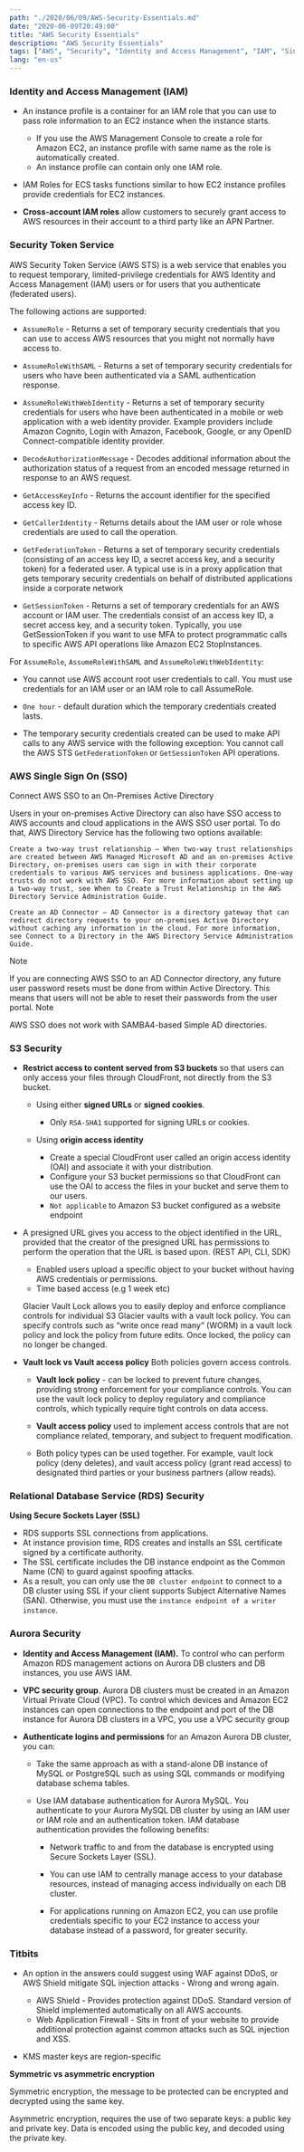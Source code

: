 ```yaml
---
path: "./2020/06/09/AWS-Security-Essentials.md"
date: "2020-06-09T20:49:00"
title: "AWS Security Essentials"
description: "AWS Security Essentials"
tags: ["AWS", "Security", "Identity and Access Management", "IAM", "Single Sign On", "SSO", "two-way trust", "AD connector", "signed URLs", "signed cookies", "Origin Access Identity", "OAI", "Vault lock policy", "vault access policy", "AWS Shield", "AWS Web Application Firewall", "WAF", "security token service", "AssumeRole", "AssumeRoleWithSAML", "AssumeRoleWithWebIdentity", "GetFederationToken", "GetSessionToken", "GetCallerIdentity", "GetAccessKeyInfo", "DecodeAuthorizationMessage"]
lang: "en-us"
---
```


### Identity and Access Management (IAM) ###

- An instance profile is a container for an IAM role that you can use to pass
role information to an EC2 instance when the instance starts.

  * If you use the AWS Management Console to create a role for Amazon EC2, an
  instance profile with same name as the role is automatically created.
  * An instance profile can contain only one IAM role.

- IAM Roles for ECS tasks functions similar to how EC2 instance profiles provide
credentials for EC2 instances.

- __Cross-account IAM roles__ allow customers to securely grant access to AWS
resources in their account to a third party like an APN Partner.

### Security Token Service ###

AWS Security Token Service (AWS STS) is a web service that enables you to request
temporary, limited-privilege credentials for AWS Identity and Access Management
(IAM) users or for users that you authenticate (federated users).

The following actions are supported:

-    `AssumeRole` - Returns a set of temporary security credentials that you can use to access AWS resources that you might not normally have access to.

-    `AssumeRoleWithSAML` - Returns a set of temporary security credentials for users who have been authenticated via a SAML authentication response.

-    `AssumeRoleWithWebIdentity` - Returns a set of temporary security credentials for users who have been authenticated in a mobile or web application with a web identity provider. Example providers include Amazon Cognito, Login with Amazon, Facebook, Google, or any OpenID Connect-compatible identity provider.

-    `DecodeAuthorizationMessage` - Decodes additional information about the authorization status of a request from an encoded message returned in response to an AWS request.

-    `GetAccessKeyInfo` - Returns the account identifier for the specified access key ID.

-    `GetCallerIdentity` - Returns details about the IAM user or role whose credentials are used to call the operation.

-    `GetFederationToken` - Returns a set of temporary security credentials (consisting of an access key ID, a secret access key, and a security token) for a federated user. A typical use is in a proxy application that gets temporary security credentials on behalf of distributed applications inside a corporate network

-    `GetSessionToken` - Returns a set of temporary credentials for an AWS account or IAM user. The credentials consist of an access key ID, a secret access key, and a security token. Typically, you use GetSessionToken if you want to use MFA to protect programmatic calls to specific AWS API operations like Amazon EC2 StopInstances.

For `AssumeRole`, `AssumeRoleWithSAML` and `AssumeRoleWithWebIdentity`:

- You cannot use AWS account root user credentials to call. You must use
credentials for an IAM user or an IAM role to call AssumeRole.

- `One hour` - default duration which the temporary credentials created lasts.

- The temporary security credentials created can be used to make API calls to
any AWS service with the following exception: You cannot call the AWS STS
`GetFederationToken` or `GetSessionToken` API operations.

### AWS Single Sign On (SSO) ###

Connect AWS SSO to an On-Premises Active Directory

Users in your on-premises Active Directory can also have SSO access to AWS accounts and cloud applications in the AWS SSO user portal. To do that, AWS Directory Service has the following two options available:

    Create a two-way trust relationship – When two-way trust relationships are created between AWS Managed Microsoft AD and an on-premises Active Directory, on-premises users can sign in with their corporate credentials to various AWS services and business applications. One-way trusts do not work with AWS SSO. For more information about setting up a two-way trust, see When to Create a Trust Relationship in the AWS Directory Service Administration Guide.

    Create an AD Connector – AD Connector is a directory gateway that can redirect directory requests to your on-premises Active Directory without caching any information in the cloud. For more information, see Connect to a Directory in the AWS Directory Service Administration Guide.

Note

If you are connecting AWS SSO to an AD Connector directory, any future user password resets must be done from within Active Directory. This means that users will not be able to reset their passwords from the user portal.
Note

AWS SSO does not work with SAMBA4-based Simple AD directories.

### S3 Security ###

- __Restrict access to content served from S3 buckets__ so that users can only
access your files through CloudFront, not directly from the S3 bucket.

  * Using either __signed URLs__ or __signed cookies__.

     - Only `RSA-SHA1` supported for signing URLs or cookies.

  * Using __origin access identity__

    - Create a special CloudFront user called an origin access identity (OAI)
    and associate it with your distribution.
    - Configure your S3 bucket permissions so that CloudFront can use the OAI
    to access the files in your bucket and serve them to our users.
    - `Not applicable` to Amazon S3 bucket configured as a website endpoint

- A presigned URL gives you access to the object identified in the URL, provided that the creator of the presigned URL has permissions to perform the operation that the URL is based upon. (REST API, CLI, SDK)

  * Enabled users upload a specific object to your bucket without having AWS credentials or permissions.
  * Time based access (e.g 1 week etc)

  Glacier Vault Lock allows you to easily deploy and enforce compliance controls for individual S3 Glacier vaults with a vault lock policy. You can specify controls such as “write once read many” (WORM) in a vault lock policy and lock the policy from future edits. Once locked, the policy can no longer be changed.

- __Vault lock vs Vault access policy__ Both policies govern access controls.

  * __Vault lock policy__ - can be locked to prevent future changes, providing strong enforcement for your compliance controls. You can use the vault lock policy to deploy regulatory and compliance controls, which typically require tight controls on data access.

  * __Vault access policy__ used to implement access controls that are not compliance related, temporary, and subject to frequent modification.

  * Both policy types can be used together. For example, vault lock policy (deny deletes), and vault access policy (grant read access) to designated third parties or your business partners (allow reads).

### Relational Database Service (RDS) Security ###

__Using Secure Sockets Layer (SSL)__

- RDS supports SSL connections from applications.
- At instance provision time, RDS creates and installs an SSL certificate
signed by a certificate authority.
- The SSL certificate includes the DB instance endpoint as the Common Name (CN)
to guard against spoofing attacks.
- As a result, you can only use the `DB cluster endpoint` to connect to a DB cluster
using SSL if your client supports Subject Alternative Names (SAN). Otherwise,
you must use the `instance endpoint of a writer instance`.

### Aurora Security ###

- __Identity and Access Management (IAM).__ To control who can perform Amazon
RDS management actions on Aurora DB clusters and DB instances, you use AWS IAM.

- __VPC security group__. Aurora DB clusters must be created in an Amazon
Virtual Private Cloud (VPC). To control which devices and Amazon EC2 instances
can open connections to the endpoint and port of the DB instance for Aurora DB
clusters in a VPC, you use a VPC security group

- __Authenticate logins and permissions__ for an Amazon Aurora DB cluster, you can:

  * Take the same approach as with a stand-alone DB instance of MySQL or
  PostgreSQL such as using SQL commands or modifying database schema tables.
  * Use IAM database authentication for Aurora MySQL. You authenticate to your
  Aurora MySQL DB cluster by using an IAM user or IAM role and an authentication
  token. IAM database authentication provides the following benefits:

    - Network traffic to and from the database is encrypted using Secure Sockets Layer (SSL).

    - You can use IAM to centrally manage access to your database resources, instead of managing access individually on each DB cluster.

    - For applications running on Amazon EC2, you can use profile credentials specific to your EC2 instance to access your database instead of a password, for greater security.

### Titbits ###

- An option in the answers could suggest using WAF against DDoS, or AWS Shield
mitigate SQL injection attacks - Wrong and wrong again.

  * AWS Shield - Provides protection against DDoS. Standard version of Shield
  implemented automatically on all AWS accounts.
  * Web Application Firewall - Sits in front of your website to provide additional
  protection against common attacks such as SQL injection and XSS.

- KMS master keys are region-specific

__Symmetric vs asymmetric encryption__

  Symmetric encryption, the message to be protected can be encrypted and decrypted using the same key.

  Asymmetric encryption, requires the use of two separate keys: a public key and private key. Data is encoded using the public key, and decoded using the private key.
